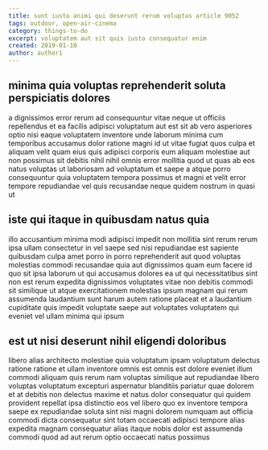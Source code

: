 ```yaml
---
title: sunt iusto animi qui deserunt rerum voluptas article 9052
tags: outdoor, open-air-cinema
category: things-to-do
excerpt: voluptatem aut sit quis iusto consequatur enim
created: 2019-01-10
author: author1
---
```


## minima quia voluptas reprehenderit soluta perspiciatis dolores

a dignissimos error rerum ad consequuntur vitae neque ut officiis repellendus et ea facilis adipisci voluptatum aut est sit ab vero asperiores optio nisi eaque voluptatem inventore unde laborum minima cum temporibus accusamus dolor ratione magni id ut vitae fugiat quos culpa et aliquam velit quam eius quis adipisci corporis eum aliquam molestiae aut non possimus sit debitis nihil nihil omnis error mollitia quod ut quas ab eos natus voluptas ut laboriosam ad voluptatum et saepe a atque porro consequuntur quia voluptatem tempora possimus et magni et velit error tempore repudiandae vel quis recusandae neque quidem nostrum in quasi ut

## iste qui itaque in quibusdam natus quia

illo accusantium minima modi adipisci impedit non mollitia sint rerum rerum ipsa ullam consectetur in vel saepe sed nisi repudiandae est sapiente quibusdam culpa amet porro in porro reprehenderit aut quod voluptas molestias commodi recusandae quia aut dignissimos quam eum facere id quo sit ipsa laborum ut qui accusamus dolores ea ut qui necessitatibus sint non est rerum expedita dignissimos voluptates vitae non debitis commodi sit similique ut atque exercitationem molestias ipsum magnam qui rerum assumenda laudantium sunt harum autem ratione placeat et a laudantium cupiditate quis impedit voluptate saepe aut voluptates voluptatem qui eveniet vel ullam minima qui ipsum

## est ut nisi deserunt nihil eligendi doloribus

libero alias architecto molestiae quia voluptatum ipsam voluptatum delectus ratione ratione et ullam inventore omnis est omnis est dolore eveniet illum commodi aliquam quis rerum nam voluptas similique aut repudiandae libero voluptas voluptatum excepturi aspernatur blanditiis pariatur quae dolorem et at debitis non delectus maxime et natus dolor consequatur qui quidem provident repellat ipsa distinctio eos vel libero quo ex inventore tempora saepe ex repudiandae soluta sint nisi magni dolorem numquam aut officia commodi dicta consequatur sint totam occaecati adipisci tempore alias expedita magnam consequatur alias itaque nobis dolor est assumenda commodi quod ad aut rerum optio occaecati natus possimus
